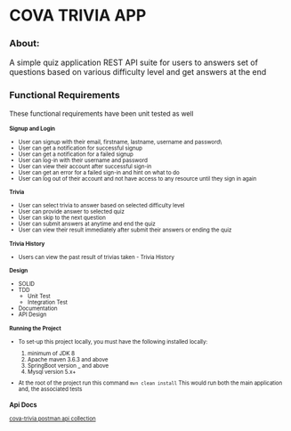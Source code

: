 # COVA TRIVIA APP

### About:

A simple quiz application REST API suite for users to answers set of questions based on various difficulty level and get answers at the end

### Functional Requirements 
<small>These functional requirements have been unit tested as well<small/>

#### Signup and Login
- User can signup with their email, firstname, lastname, username and password\
- User can get a notification for successful signup
- User can get a notification for a failed signup  
- User can log-in with their username and password
- User can view their account after successful sign-in
- User can get an error for a failed sign-in and hint on what to do
- User can log out of their account and not have access to any resource until they sign in again

#### Trivia
- User can select trivia to answer based on selected difficulty level
- User can provide answer to selected quiz
- User can skip to the next question
- User can submit answers at anytime and end the quiz
- User can view their result immediately after submit their answers or ending the quiz

#### Trivia History
- Users can view the past result of trivias taken - Trivia History


#### Design
- SOLID
- TDD
  - Unit Test
  - Integration Test  
- Documentation
- API Design

#### Running the Project
- To set-up this project locally, you must have the following installed locally:

    1. minimum of JDK 8
    2. Apache maven 3.6.3 and above
    3. SpringBoot version _ and above
    4. Mysql version 5.x+
 
- At the root of the project run this command `mvn clean install`
This would run both the main application and, the associated  tests

### Api Docs
[cova-trivia postman api collection](https://documenter.getpostman.com/view/10629518/TzedhQAB)